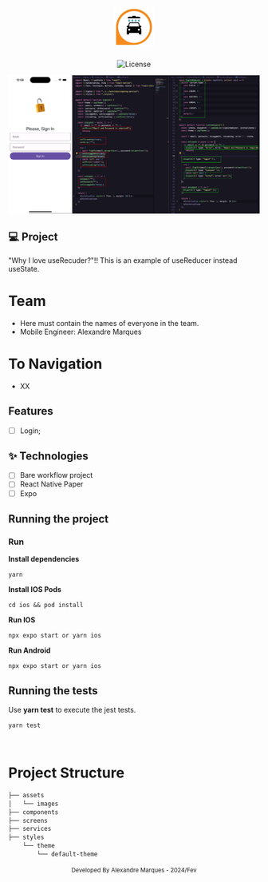 <h1 align="center">
  <img alt="" height="80" title="" src=".github/ic_logo.png" />
</h1>

<p align="center">
  <img alt="License" src="https://img.shields.io/static/v1?label=license&message=MIT&color=E51C44&labelColor=0A1033">
</p>

![cover](.github/cover.png?style=flat)

## 💻 Project

"Why I love useRecuder?"!! This is an example of useReducer instead useState.

# Team

- Here must contain the names of everyone in the team.
- Mobile Engineer: Alexandre Marques

# To Navigation

- XX

## Features

- [ ] Login;

## ✨ Technologies

- [ ] Bare workflow project
- [ ] React Native Paper
- [ ] Expo

## Running the project

### Run

**Install dependencies**

```
yarn
```

**Install IOS Pods**

```
cd ios && pod install
```

**Run IOS**

```
npx expo start or yarn ios
```

**Run Android**

```
npx expo start or yarn ios
```

## Running the tests

Use **yarn test** to execute the jest tests.

```cl
yarn test
```

<br />

# Project Structure

```bash
├── assets
│   └── images
├── components
├── screens
├── services
├── styles
    └── theme
        └── default-theme
```

<div align="center">
  <small>Developed By Alexandre Marques - 2024/Fev</small>
</div>
